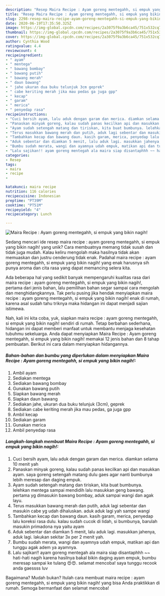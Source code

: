 ```yaml
---
description: "Resep Maira Recipe : Ayam goreng mentegahh, si empuk yang bikin nagih! yang Bikin Ngiler"
title: "Resep Maira Recipe : Ayam goreng mentegahh, si empuk yang bikin nagih! yang Bikin Ngiler"
slug: 2298-resep-maira-recipe-ayam-goreng-mentegahh-si-empuk-yang-bikin-nagih-yang-bikin-ngiler
date: 2020-06-19T17:35:50.325Z
image: https://img-global.cpcdn.com/recipes/2a3075f9a3b6ca45/751x532cq70/maira-recipe-ayam-goreng-mentegahh-si-empuk-yang-bikin-nagih-foto-resep-utama.jpg
thumbnail: https://img-global.cpcdn.com/recipes/2a3075f9a3b6ca45/751x532cq70/maira-recipe-ayam-goreng-mentegahh-si-empuk-yang-bikin-nagih-foto-resep-utama.jpg
cover: https://img-global.cpcdn.com/recipes/2a3075f9a3b6ca45/751x532cq70/maira-recipe-ayam-goreng-mentegahh-si-empuk-yang-bikin-nagih-foto-resep-utama.jpg
author: Cynthia Wood
ratingvalue: 4.4
reviewcount: 4
recipeingredient:
- " ayam"
- " mentega"
- " bawang bombay"
- " bawang putih"
- " bawang merah"
- " daun bawang"
- " jahe ukuran dua buku telunjuk 3cm geprek"
- " cabe keriting merah jika mau pedas ga juga gpp"
- " kecap"
- " garam"
- " merica"
- " penyedap rasa"
recipeinstructions:
- "Cuci bersih ayam, lalu aduk dengan garam dan merica. diamkan selama 10 menit yah"
- "Panaskan minyak goreng, kalau sudah panas kecilkan api dan masukkan ayam. saya goreng setengah matang dulu gaes agar nanti bumbunya lebih meresap dan daging empuk."
- "Ayam sudah setengah matang dan tiriskan, kita buat bumbunya. lelehkan mentega sampai mendidih lalu masukkan geng bawang. pertama yg dimasukin bawang bombay, aduk sampai wangi dan agak layu."
- "Terus masukkan bawang merah dan putih, aduk lagi sebentar dan masukin cabe yg udah dihaluskan. aduk aduk lagi yah sampe wangi"
- "Tambahkan kecap dan bawang daun. kasih garam, merica, penyedap lalu koreksi rasa dulu. kalau sudah cucok di lidah, si bumbunya, barulah masukin primadona nya yaitu ayam"
- "Aduk sebentar dan diamkan 5 menit, lalu aduk lagi. masukkan jahenya, aduk lagi. lakukan sekitar 3x per 2 menit yah."
- "Bumbu sudah merata, wangi dan ayamnya udah empuk, matikan api dan tunggu agak adem ya ayamnya."
- "Lalu sajikan!! ayam goreng mentegah ala maira siap disantaphhh ~~ hati-hati nagih karena hasilnya bakal bikin daging ayam empuk, bumbu meresap sampai ke tulang 😍😍. selamat mencoba! saya tunggu recook anda gaessss luv"
categories:
- Resep
tags:
- maira
- recipe
- 

katakunci: maira recipe  
nutrition: 116 calories
recipecuisine: Indonesian
preptime: "PT39M"
cooktime: "PT51M"
recipeyield: "4"
recipecategory: Lunch

---
```



![Maira Recipe : Ayam goreng mentegahh, si empuk yang bikin nagih!](https://img-global.cpcdn.com/recipes/2a3075f9a3b6ca45/751x532cq70/maira-recipe-ayam-goreng-mentegahh-si-empuk-yang-bikin-nagih-foto-resep-utama.jpg)

Sedang mencari ide resep maira recipe : ayam goreng mentegahh, si empuk yang bikin nagih! yang unik? Cara membuatnya memang tidak susah dan tidak juga mudah. Kalau keliru mengolah maka hasilnya tidak akan memuaskan dan justru cenderung tidak enak. Padahal maira recipe : ayam goreng mentegahh, si empuk yang bikin nagih! yang enak harusnya sih punya aroma dan cita rasa yang dapat memancing selera kita.



Ada beberapa hal yang sedikit banyak mempengaruhi kualitas rasa dari maira recipe : ayam goreng mentegahh, si empuk yang bikin nagih!, pertama dari jenis bahan, lalu pemilihan bahan segar sampai cara mengolah dan menghidangkannya. Tak perlu pusing jika hendak menyiapkan maira recipe : ayam goreng mentegahh, si empuk yang bikin nagih! enak di rumah, karena asal sudah tahu triknya maka hidangan ini dapat menjadi sajian istimewa.


Nah, kali ini kita coba, yuk, siapkan maira recipe : ayam goreng mentegahh, si empuk yang bikin nagih! sendiri di rumah. Tetap berbahan sederhana, hidangan ini dapat memberi manfaat untuk membantu menjaga kesehatan tubuhmu sekeluarga. Anda dapat menyiapkan Maira Recipe : Ayam goreng mentegahh, si empuk yang bikin nagih! memakai 12 jenis bahan dan 8 tahap pembuatan. Berikut ini cara dalam menyiapkan hidangannya.

<!--inarticleads1-->

##### Bahan-bahan dan bumbu yang diperlukan dalam menyiapkan Maira Recipe : Ayam goreng mentegahh, si empuk yang bikin nagih!:

1. Ambil  ayam
1. Sediakan  mentega
1. Sediakan  bawang bombay
1. Gunakan  bawang putih
1. Siapkan  bawang merah
1. Siapkan  daun bawang
1. Sediakan  jahe, ukuran dua buku telunjuk (3cm), geprek
1. Sediakan  cabe keriting merah jika mau pedas, ga juga gpp
1. Ambil  kecap
1. Sediakan  garam
1. Gunakan  merica
1. Ambil  penyedap rasa




<!--inarticleads2-->

##### Langkah-langkah membuat Maira Recipe : Ayam goreng mentegahh, si empuk yang bikin nagih!:

1. Cuci bersih ayam, lalu aduk dengan garam dan merica. diamkan selama 10 menit yah
1. Panaskan minyak goreng, kalau sudah panas kecilkan api dan masukkan ayam. saya goreng setengah matang dulu gaes agar nanti bumbunya lebih meresap dan daging empuk.
1. Ayam sudah setengah matang dan tiriskan, kita buat bumbunya. lelehkan mentega sampai mendidih lalu masukkan geng bawang. pertama yg dimasukin bawang bombay, aduk sampai wangi dan agak layu.
1. Terus masukkan bawang merah dan putih, aduk lagi sebentar dan masukin cabe yg udah dihaluskan. aduk aduk lagi yah sampe wangi
1. Tambahkan kecap dan bawang daun. kasih garam, merica, penyedap lalu koreksi rasa dulu. kalau sudah cucok di lidah, si bumbunya, barulah masukin primadona nya yaitu ayam
1. Aduk sebentar dan diamkan 5 menit, lalu aduk lagi. masukkan jahenya, aduk lagi. lakukan sekitar 3x per 2 menit yah.
1. Bumbu sudah merata, wangi dan ayamnya udah empuk, matikan api dan tunggu agak adem ya ayamnya.
1. Lalu sajikan!! ayam goreng mentegah ala maira siap disantaphhh ~~ hati-hati nagih karena hasilnya bakal bikin daging ayam empuk, bumbu meresap sampai ke tulang 😍😍. selamat mencoba! saya tunggu recook anda gaessss luv




Bagaimana? Mudah bukan? Itulah cara membuat maira recipe : ayam goreng mentegahh, si empuk yang bikin nagih! yang bisa Anda praktikkan di rumah. Semoga bermanfaat dan selamat mencoba!
